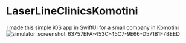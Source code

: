 # LaserLineClinicsKomotini
I made this simple iOS app in SwiftUI for a small company in Komotini
![simulator_screenshot_63757EFA-453C-45C7-9E66-D571B1F7BEED](https://github.com/angelosstaboulis/LaserLineClinicsKomotini/assets/79055304/4d2aceda-af2a-4aad-b390-4d8b5ff50f32)

